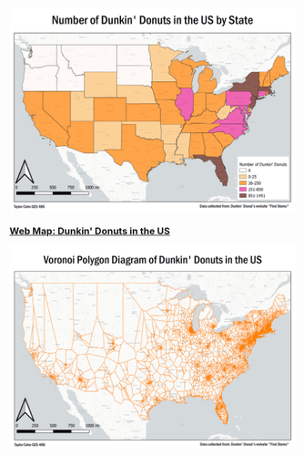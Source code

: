
<img src="../images/States.PNG"/>

### [Web Map: Dunkin' Donuts in the US](/DunkinWebMap)

<img src="../images/Voronoi.PNG"/>
